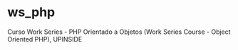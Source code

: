 # ws_php
Curso Work Series - PHP Orientado a Objetos (Work Series Course - Object Oriented PHP), UPINSIDE
